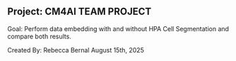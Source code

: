 Project: CM4AI TEAM PROJECT
-----------------------------------------------------------------------------------------------
Goal: Perform data embedding with and without HPA Cell Segmentation and compare both results.

Created By: Rebecca Bernal August 15th, 2025


